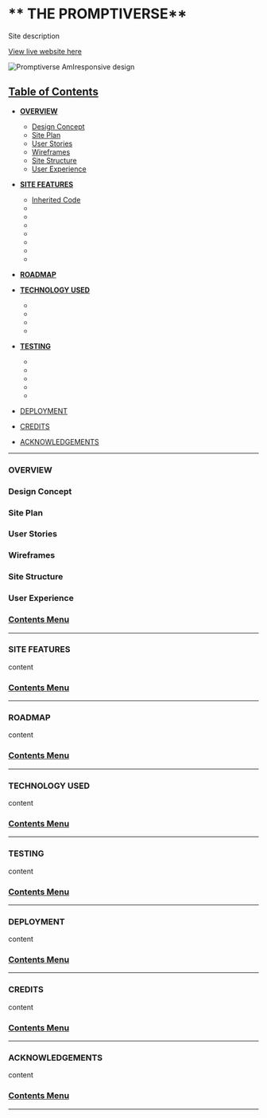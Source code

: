 # ** THE PROMPTIVERSE**

Site description

[View live website here](https://cip4-digigallery.herokuapp.com/account.html)

![Promptiverse AmIresponsive design]()

## [**Table of Contents**](<#table-of-contents>)

* [**OVERVIEW**](<#overview>)
    * [Design Concept](<#design-concept>)
    * [Site Plan](<#site-plan>)
    * [User Stories](<#user-stories>)
    * [Wireframes](<#wireframes>)
    * [Site Structure](<#site-structure>)
    * [User Experience](<#user-experience>)


* [**SITE FEATURES**](<#site-features>)
    * [Inherited Code](<#inherited-code>)
    * [](<#>)
    * [](<#>)
    * [](<#>)
    * [](<#>)
    * [](<#>)
    * [](<#>)
    * [](<#>)


* [**ROADMAP**](<#roadmap>)


* [**TECHNOLOGY USED**](<#technology-used>)
    * [](<#>)
    * [](<#>)
    * [](<#>)
    * [](<#>)


* [**TESTING**](<#testing>)
    * [](<#>)
    * [](<#>)
    * [](<#>)
    * [](<#>)
    * [](<#>)


* [DEPLOYMENT](<#deployment>)
* [CREDITS](<#credits>)
* [ACKNOWLEDGEMENTS](<#acknowledgements>)

--------------------------------------------------------
### OVERVIEW

### Design Concept
### Site Plan
### User Stories
### Wireframes
### Site Structure
### User Experience

### [Contents Menu](<#table-of-contents>)
--------------------------------------------------------

### SITE FEATURES

content

### [Contents Menu](<#table-of-contents>)
--------------------------------------------------------

### ROADMAP

content

### [Contents Menu](<#table-of-contents>)
--------------------------------------------------------

### TECHNOLOGY USED

content

### [Contents Menu](<#table-of-contents>)
--------------------------------------------------------

### TESTING

content

### [Contents Menu](<#table-of-contents>)
--------------------------------------------------------

### DEPLOYMENT

content

### [Contents Menu](<#table-of-contents>)
--------------------------------------------------------

### CREDITS

content

### [Contents Menu](<#table-of-contents>)
--------------------------------------------------------

### ACKNOWLEDGEMENTS

content

### [Contents Menu](<#table-of-contents>)
--------------------------------------------------------